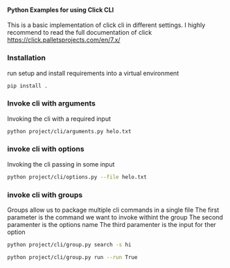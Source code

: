 #### Python Examples for using Click CLI

This is a basic implementation of click cli in different settings.
I highly recommend to read the full documentation of click
https://click.palletsprojects.com/en/7.x/

### Installation
run setup and install requirements into a virtual environment
```sh
pip install .
```

### Invoke cli with arguments
Invoking the cli with a required input

```sh
python project/cli/arguments.py helo.txt
```

### invoke cli with options
Invoking the cli passing in some input
```sh
python project/cli/options.py --file helo.txt
```

### invoke cli with groups
Groups allow us to package multiple cli commands in a single file
The first parameter is the command we want to invoke withint the group
The second paramenter is the options name 
The third paramenter is the input for ther option


```sh
python project/cli/group.py search -s hi
```

```sh
python project/cli/group.py run --run True
```